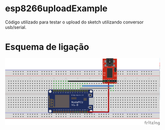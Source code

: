 # esp8266uploadExample

Código utilizado para testar o upload do sketch utilizando conversor usb/serial.

# Esquema de ligação
![alt text](https://raw.githubusercontent.com/danilo94/esp8266uploadExample/master/conexao.png)

